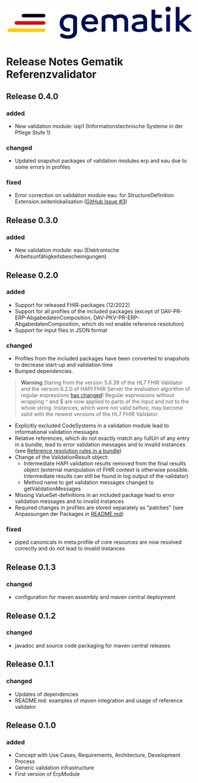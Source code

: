 ![gematik GmbH](docs/img/Gematik_Logo_Flag.png)

# Release Notes Gematik Referenzvalidator

## Release 0.4.0

### added
- New validation module: isip1 (Informationstechnische Systeme in der Pflege Stufe 1)

### changed
- Updated snapshot packages of validation modules erp and eau due to some errors in profiles

### fixed
- Error correction on validation module eau: for StructureDefinition Extension.seitenlokalisation ([GitHub Issue #3](https://github.com/gematik/app-referencevalidator/issues/3))

## Release 0.3.0

### added
- New validation module: eau (Elektronische Arbeitsunfähigkeitsbescheinigungen)

## Release 0.2.0

### added
- Support for released FHIR-packages (12/2022)
- Support for all profiles of the included packages (except of DAV-PR-ERP-AbgabedatenComposition, DAV-PKV-PR-ERP-AbgabedatenComposition, which do not enable reference resolution)
- Support for input files in JSON format

### changed
- Profiles from the included packages have been converted to snapshots to decrease start-up and validation time
- Bumped dependencies. 

> **Warning**
> Staring from the version 5.6.39 of the HL7 FHIR Validator and the version 6.2.0 of HAPI FHIR Server the evaluation algorithm of regular expressions [has changed](https://github.com/hapifhir/org.hl7.fhir.core/pull/769/commits/535a9cd9c90dc0c9c9a1cb145e8059eba947468a)! Regular expressions without wrapping ^ and $ are now applied to parts of the input and not to the whole string. Instances, which were not valid before, may become valid with the newest versions of the HL7 FHIR Validator. 

- Explicitly excluded CodeSystems in a validation module lead to informational validation messages
- Relative references, which do not exactly match any fullUrl of any entry in a bundle, lead to error validation messages and to invalid instances (see [Reference resolution rules in a bundle](https://build.fhir.org/bundle.html#references))
- Change of the ValidationResult object:
  - Intermediate HAPI validation results removed from the final results object (external manipulation of FHIR context is otherwise possible. Intermediate results can still be found in log output of the validator)
  - Method name to get validation messages changed to getValidationMessages
- Missing ValueSet-definitions in an included package lead to error validation messages and to invalid instances 
- Required changes in profiles are stored separately as "patches" (see Anpassungen der Packages in [README.md](README.md))

### fixed
- piped canonicals in meta.profile of core resources are now resolved correctly and do not lead to invalid instances

## Release 0.1.3

### changed
- configuration for maven assembly and maven central deployment

## Release 0.1.2

### changed
- javadoc and source code packaging for maven central releases

## Release 0.1.1

### changed
- Updates of dependencies
- README.md: examples of maven integration and usage of reference validator

## Release 0.1.0

### added

- Concept with Use Cases, Requirements, Architecture, Development Process
- Generic validation infrastructure
- First version of ErpModule
